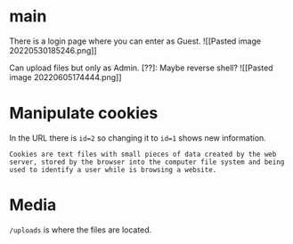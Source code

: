 # main
There is a login page where you can enter as Guest.
![[Pasted image 20220530185246.png]]


Can upload files but only as Admin. 
[??]:  Maybe reverse shell?
![[Pasted image 20220605174444.png]]

# Manipulate cookies
In the URL there is `id=2`  so changing it to `id=1` shows new information.

```cookies
Cookies are text files with small pieces of data created by the web server, stored by the browser into the computer file system and being used to identify a user while is browsing a website.
```

# Media
`/uploads` is where the files are located.

